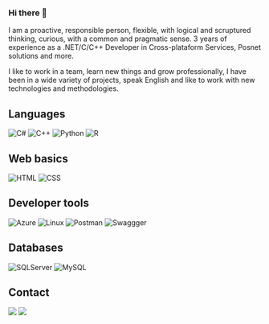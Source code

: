 ### Hi there 👋

I am a proactive, responsible person, flexible, with logical and scruptured thinking, curious, with a common and pragmatic sense. 3 years of experience as a .NET/C/C++ Developer in Cross-plataform Services, Posnet solutions and more.

I like to work in a team, learn new things and grow professionally, I have been in a wide variety of projects, speak English and like to work with new technologies and methodologies.

## Languages
![C#](https://img.shields.io/badge/c%23-512bd4?style=for-the-badge&logo=c-sharp&logoColor=white)
![C++](https://img.shields.io/badge/c/c%2B%2B-044F88?style=for-the-badge&logo=cplusplus&logoColor=white)
![Python](https://img.shields.io/badge/Python-0769AD?style=for-the-badge&logo=python&logoColor=F7DF1E)
![R](https://img.shields.io/badge/R-239120?style=for-the-badge&logo=r&logoColor=white)

## Web basics
![HTML](https://img.shields.io/badge/HTML5-E34F26?style=for-the-badge&logo=html5&logoColor=white)
![CSS](https://img.shields.io/badge/CSS3-1572B6?style=for-the-badge&logo=css3&logoColor=white)

## Developer tools
![Azure](https://img.shields.io/badge/Azure_DevOps-0078D7?style=for-the-badge&logo=azure-devops&logoColor=white)
![Linux](https://img.shields.io/badge/Linux-FCC624?style=for-the-badge&logo=linux&logoColor=black)
![Postman](https://img.shields.io/badge/Postman-FF6C37?style=for-the-badge&logo=Postman&logoColor=white)
![Swaggger](https://img.shields.io/badge/Swagger-85EA2D?style=for-the-badge&logo=Swagger&logoColor=white)

## Databases
![SQLServer](https://img.shields.io/badge/Microsoft%20SQL%20Server-CC2927?style=for-the-badge&logo=microsoft%20sql%20server&logoColor=white)
![MySQL](https://img.shields.io/badge/MySql-00758f?style=for-the-badge&logo=mysql&logoColor=f29111)

## Contact
<p align="left">
<a href="linkedin.com/in/matias-moran-376b62167"><img src="https://img.shields.io/badge/Linkedin-0A66C2?style=flat&logo=linkedin&logoColor=white"/></a>
<a href="mailto:matiec52000@hotmail.com"><img src="https://img.shields.io/badge/Mail-323330?style=flat&logo=mail&logoColor=white"/></a>
</p>
